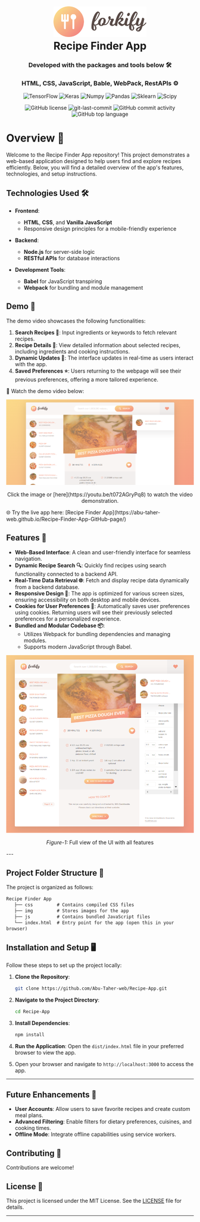 <div align="center">  
<h1 align="center">  
<img src="img/logo.png" alt="App Icon" width="250">  
<br>Recipe Finder App</h1>  
<h3>Developed with the packages and tools below 🛠️</h3>  
<h3>HTML, CSS, JavaScript, Bable, WebPack, RestAPIs ⚙️</h3>  
<p align="center">  
<img src="https://img.shields.io/badge/HTML5-blue?logo=html5&labelColor=gray" alt="TensorFlow" />  
<img src="https://img.shields.io/badge/CSS3-blue?logo=css3&labelColor=gray", alt="Keras"/>  
<img src="https://img.shields.io/badge/JavaScript-blue?logo=javascript&labelColor=gray", alt="Numpy"/>  
<img src="https://img.shields.io/badge/Babel-blue?logo=babel&labelColor=gray", alt="Pandas"/>  
<img src="https://img.shields.io/badge/Webpack-blue?logo=webpack&labelColor=gray", alt="Sklearn"/>  
<img src="https://img.shields.io/badge/REST_API-blue?logo=gotomeeting&labelColor=gray", alt="Scipy"/>  
</p>  
<img src="https://img.shields.io/github/license/Abu-Taher-web/Recipe-App?style=for-the-badge&color=5D6D7E" alt="GitHub license" />  
<img src="https://img.shields.io/github/last-commit/Abu-Taher-web/Recipe-App?style=for-the-badge&color=5D6D7E" alt="git-last-commit" />  
<img src="https://img.shields.io/github/commit-activity/m/Abu-Taher-web/Recipe-App?style=for-the-badge&color=5D6D7E" alt="GitHub commit activity" />  
<img src="https://img.shields.io/github/languages/top/Abu-Taher-web/Recipe-App?style=for-the-badge&color=5D6D7E" alt="GitHub top language" />
</div> 

# Overview  🍴

Welcome to the Recipe Finder App repository! This project demonstrates a web-based application designed to help users find and explore recipes efficiently. Below, you will find a detailed overview of the app's features, technologies, and setup instructions.


## Technologies Used 🛠️

- **Frontend**:
  - **HTML**, **CSS**, and **Vanilla JavaScript**
  - Responsive design principles for a mobile-friendly experience

- **Backend**:
  - **Node.js** for server-side logic
  - **RESTful APIs** for database interactions

- **Development Tools**:
  - **Babel** for JavaScript transpiring
  - **Webpack** for bundling and module management


## Demo 🎥

The demo video showcases the following functionalities:

1. **Search Recipes 🔎**: Input ingredients or keywords to fetch relevant recipes.
2. **Recipe Details 📝**: View detailed information about selected recipes, including ingredients and cooking instructions.
3. **Dynamic Updates 🔄**: The interface updates in real-time as users interact with the app.
4. **Saved Preferences ⭐**: Users returning to the webpage will see their previous preferences, offering a more tailored experience.

🎥 Watch the demo video below:

<div align="center">  
  <a href="https://youtu.be/t072AGryPq8">  
    <img src="img/Youtube_thumbnail.png" alt="Watch the video" />  
  </a>  
 <p>
  Click the image or [here](https://youtu.be/t072AGryPq8) to watch the video demonstration. 
 </p>
 
</div>  
🌐 Try the live app here: [Recipe Finder App](https://abu-taher-web.github.io/Recipe-Finder-App-GitHub-page/)



## Features 🌟

- **Web-Based Interface**: A clean and user-friendly interface for seamless navigation.
- **Dynamic Recipe Search 🔍**: Quickly find recipes using search functionality connected to a backend API.
- **Real-Time Data Retrieval 🌐**: Fetch and display recipe data dynamically from a backend database.
- **Responsive Design 📱**: The app is optimized for various screen sizes, ensuring accessibility on both desktop and mobile devices.
- **Cookies for User Preferences 🍪**: Automatically saves user preferences using cookies. Returning users will see their previously selected preferences for a personalized experience.
- **Bundled and Modular Codebase 📦**:
  - Utilizes Webpack for bundling dependencies and managing modules.
  - Supports modern JavaScript through Babel.

<div align="center">  
<img src="img/Full_View_UI.png" alt="Watch the video" width="700"/>  
 <p>
  <i>Figure-1:</i> Full view of the UI with all features
 </p>
</div> 
---




## Project Folder Structure 📂

The project is organized as follows:

```
Recipe Finder App
   ├── css         # Contains compiled CSS files
   ├── img         # Stores images for the app
   ├── js          # Contains bundled JavaScript files
   └── index.html  # Entry point for the app (open this in your browser)

```

## Installation and Setup 🖥️

Follow these steps to set up the project locally:

1. **Clone the Repository**:
   ```bash
   git clone https://github.com/Abu-Taher-web/Recipe-App.git
   ```

2. **Navigate to the Project Directory**:
   ```bash
   cd Recipe-App
   ```

3. **Install Dependencies**:
   ```bash
   npm install
   ```

4. **Run the Application**:
   Open the `dist/index.html` file in your preferred browser to view the app.

5. Open your browser and navigate to `http://localhost:3000` to access the app.

---

## Future Enhancements 🚀

- **User Accounts**: Allow users to save favorite recipes and create custom meal plans.
- **Advanced Filtering**: Enable filters for dietary preferences, cuisines, and cooking times.
- **Offline Mode**: Integrate offline capabilities using service workers.



## Contributing 🤝

Contributions are welcome!


## License 📄

This project is licensed under the MIT License. See the [LICENSE](LICENSE) file for details.

---

